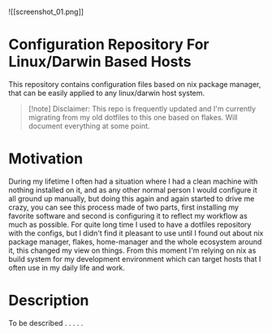 ![[screenshot_01.png]]
# Configuration Repository For Linux/Darwin Based Hosts
This repository contains configuration files based on nix package manager, that can be easily applied to any linux/darwin host system.

> [!note] Disclaimer: This repo is frequently updated and I'm currently migrating from my old dotfiles to this one based on flakes. Will document everything at some point.

# Motivation
During my lifetime I often had a situation where I had a clean machine with nothing installed on it, and as any other normal person I would configure it all ground up manually, but doing this again and again started to drive me crazy, you can see this process made of two parts, first installing my favorite software and second is configuring it to reflect my workflow as much as possible. For quite long time I used to have a dotfiles repository with the configs, but I didn't find it pleasant to use until I found out about nix package manager, flakes, home-manager and the whole ecosystem around it, this changed my view on things. From this moment I'm relying on nix as build system for my development environment which can target hosts that I often use in my daily life and work.
# Description
To be described . . . . .